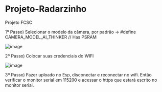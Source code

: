 # Projeto-Radarzinho
Projeto FCSC


1º Passo) Selecionar o modelo da câmera, por padrão -> #define CAMERA_MODEL_AI_THINKER // Has PSRAM

![image](https://github.com/user-attachments/assets/7791054a-e3c9-41d1-ad5e-2a5c22e25ba9)


2º Passo) Colocar suas credenciais do WIFI

![image](https://github.com/user-attachments/assets/ef381ca8-ef84-46b9-a791-3ed7b2852bfe)

3º Passo) Fazer uploado no Esp, disconectar e reconectar no wifi. Então verificar o monitor serial em 115200 e acessar o https que estará escrito no monitor serial.
